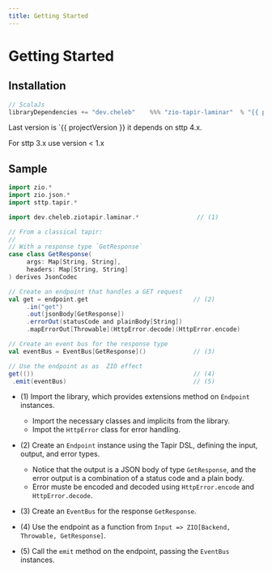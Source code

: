 ```yaml
---
title: Getting Started
---
```

# Getting Started

## Installation


```sbt
// ScalaJs
libraryDependencies += "dev.cheleb"    %%% "zio-tapir-laminar"  % "{{ projectVersion}}"
```

Last version is `{{ projectVersion }} it depends on sttp 4.x.

For sttp 3.x use version < 1.x


## Sample



```scala sc:nocompile
import zio.*
import zio.json.*
import sttp.tapir.*

import dev.cheleb.ziotapir.laminar.*                // (1)

// From a classical tapir:
// 
// With a response type `GetResponse`
case class GetResponse(
     args: Map[String, String],
     headers: Map[String, String]
) derives JsonCodec

// Create an endpoint that handles a GET request
val get = endpoint.get                             // (2)
     .in("get")
     .out(jsonBody[GetResponse])
     .errorOut(statusCode and plainBody[String])
     .mapErrorOut[Throwable](HttpError.decode)(HttpError.encode)

// Create an event bus for the response type
val eventBus = EventBus[GetResponse]()             // (3)

// Use the endpoint as as  ZIO effect
get(())                                            // (4) 
 .emit(eventBus)                                   // (5)
```



* (1) Import the library, which provides extensions method on `Endpoint` instances.
  * Import the necessary classes and implicits from the library.
  * Impot the `HttpError` class for error handling.
* (2) Create an `Endpoint` instance using the Tapir DSL, defining the input, output, and error types.
  * Notice that the output is a JSON body of type `GetResponse`, and the error output is a combination of a status code and a plain body.
  * Error muste be encoded and decoded using `HttpError.encode` and `HttpError.decode`.

* (3) Create an `EventBus` for the response `GetResponse`.
* (4) Use the endpoint as a function from `Input => ZIO[Backend, Throwable, GetResponse]`.
* (5) Call the `emit` method on the endpoint, passing the `EventBus` instances.